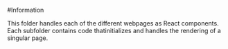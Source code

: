 #Information

This folder handles each of the different webpages as React components. 
Each subfolder contains code thatinitializes and handles the rendering of a singular page.